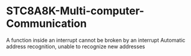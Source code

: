 # STC8A8K-Multi-computer-Communication
A function inside an interrupt cannot be broken by an interrupt
Automatic address recognition, unable to recognize new addresses

